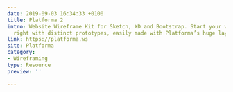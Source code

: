```yaml
---
date: 2019-09-03 16:34:33 +0100
title: Platforma 2
intro: Website Wireframe Kit for Sketch, XD and Bootstrap. Start your web project
  right with distinct prototypes, easily made with Platforma’s huge layout library.
link: https://platforma.ws
site: Platforma
category:
- Wireframing
type: Resource 
preview: ''

---
```

